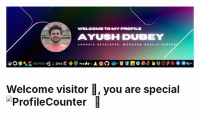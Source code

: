 ![AyushDubeyBanner](https://github.com/devAyushDubey/AyushDubey/blob/main/Ayush%20DUbey.png)
# Welcome visitor 👋, you are special &nbsp; &nbsp; ![ProfileCounter](https://profile-counter.glitch.me/devAyushDubey/count.svg) &nbsp; 💙
